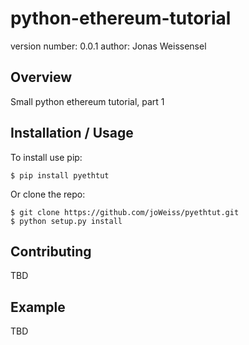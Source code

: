 python-ethereum-tutorial
===============================

version number: 0.0.1
author: Jonas Weissensel

Overview
--------

Small python ethereum tutorial, part 1

Installation / Usage
--------------------

To install use pip:

    $ pip install pyethtut


Or clone the repo:

    $ git clone https://github.com/joWeiss/pyethtut.git
    $ python setup.py install
    
Contributing
------------

TBD

Example
-------

TBD